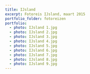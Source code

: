```yaml
---
title: IJsland
excerpt: Fotoreis IJsland, maart 2015
portfolio_folder: fotoreizen
portfolio:
  - photo: IJsland 1.jpg
  - photo: IJsland 2.jpg
  - photo: IJsland 3.jpg
  - photo: IJsland 4.jpg
  - photo: IJsland 5.jpg
  - photo: IJsland 6.jpg
  - photo: IJsland 7.jpg
  - photo: IJsland 8.jpg
  - photo: IJsland 9.jpg
---
```

